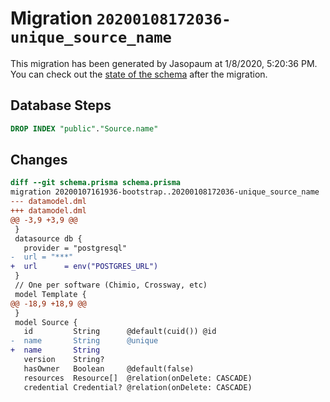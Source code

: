 # Migration `20200108172036-unique_source_name`

This migration has been generated by Jasopaum at 1/8/2020, 5:20:36 PM.
You can check out the [state of the schema](./schema.prisma) after the migration.

## Database Steps

```sql
DROP INDEX "public"."Source.name"
```

## Changes

```diff
diff --git schema.prisma schema.prisma
migration 20200107161936-bootstrap..20200108172036-unique_source_name
--- datamodel.dml
+++ datamodel.dml
@@ -3,9 +3,9 @@
 }
 datasource db {
   provider = "postgresql"
-  url = "***"
+  url      = env("POSTGRES_URL")
 }
 // One per software (Chimio, Crossway, etc)
 model Template {
@@ -18,9 +18,9 @@
 }
 model Source {
   id         String      @default(cuid()) @id
-  name       String      @unique
+  name       String
   version    String?
   hasOwner   Boolean     @default(false)
   resources  Resource[]  @relation(onDelete: CASCADE)
   credential Credential? @relation(onDelete: CASCADE)
```


